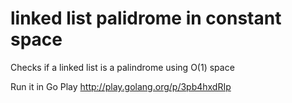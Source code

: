 linked list palidrome in constant space
================================

Checks if a linked list is a palindrome using O(1) space

Run it in Go Play http://play.golang.org/p/3pb4hxdRIp
